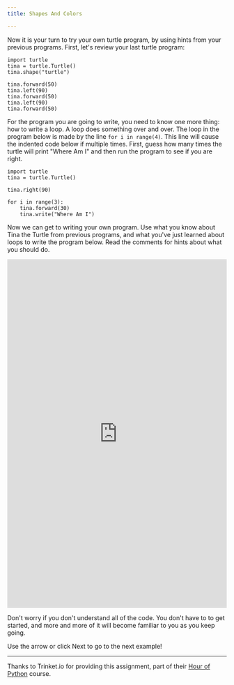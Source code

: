 ```yaml
---
title: Shapes And Colors

---
```



Now it is your turn to try your own turtle program, by using hints from your previous programs. First, let's review your last turtle program: 

```python.run:height=400  
import turtle
tina = turtle.Turtle()
tina.shape("turtle")

tina.forward(50)
tina.left(90)
tina.forward(50)
tina.left(90)
tina.forward(50)
```

For the program you are going to write, you need to know one more thing: how to write a loop. A loop does something over and over. The loop in the program below is made by the line ``for i in range(4)``. This line will cause the indented code below if multiple times. First, guess how many times the turtle will print "Where Am I"
and then run the program to see if you are right.

```python.run:height=400 
import turtle
tina = turtle.Turtle()

tina.right(90)

for i in range(3):
    tina.forward(30)
    tina.write("Where Am I")
```

Now we can get to writing your own program. Use what you know about Tina the Turtle from previous programs, and what you've just learned about loops to write the program below. Read the comments for hints about what you should do. 

<iframe width="100%" height="800" src="https://trinket.io/tools/1.0/jekyll/embed/python#code=import%20turtle%0A%0A%0Awindow%20%3D%20turtle.Screen%28%29%0Awindow.bgcolor%28%27white%27%29%0A%0A%23%20This%20code%20makes%20a%20new%20Turtle.%20Pick%20a%20new%20name%20for%20the%20turtle%0Amy_turtle%20%3D%20turtle.Turtle%28%29%0A%0A%23%20Make%20your%20turtle%27s%20shape%20%27turtle%27%2C%20.shape%28%27turtle%27%29%0A%0A%23%20Set%20your%20turtle%27s%20speed%20using%20.speed%282%29%0A%0A%23%20Set%20your%20turtle%27s%20color%20using%20.color%28%27green%27%29%20and%20.pencolor%28%27blue%27%29%0A%0A%23%20Move%20your%20turtle%20forward%20using%20.forward%28100%29%0A%23%20TEST%20%20%20%20Did%20your%20turtle%20move%20forward%3F%0A%0A%23%20Move%20your%20turtle%20left%20or%20right%20using%20.left%2890%29%20or%20.right%2890%29%0A%0A%23%20Now%20put%20the%20forward%20and%20left/right%20code%20into%20a%20for%20loop%20to%20repeat%204%20times.%0A%23%20TEST%20%20%20%20Did%20your%20turtle%20draw%20a%20square%3F%0A%0A%23%20Move%20your%20turtle%20to%20a%20new%20place%20on%20the%20screen%20using%20.goto%28x%2C%20y%29%0A%23%20x%3D0%20and%20y%3D0%20is%20the%20center%20of%20the%20screen%0A%0A%23%20Have%20your%20turtle%20draw%20a%20circle%20using%20.circle%28radius%2C%20steps%3D30%29%0A%23%20TEST%20%20%20%20Did%20your%20turtle%20draw%20a%20circle%3F%0A%0A%23%20Add%20color%20to%20your%20shape%20by%20adding%20.begin_fill%28%29%20before%20drawing%20the%20circle%0A%23%20and%20.end_fill%28%29%20below%0A%0A%23%20Draw%203%20more%20shapes%20with%20different%20fill%20colors%21%0A%0A%23%20%3D%3D%3D%3D%3D%3D%3D%3D%3D%3D%3D%3D%3D%3D%3D%3D%3D%3D%3D%3D%3D%20DO%20NOT%20EDIT%20THE%20CODE%20BELOW%20%3D%3D%3D%3D%3D%3D%3D%3D%3D%3D%3D%3D%3D%3D%3D%3D%3D%3D%3D%3D%3D%3D%3D%3D%3D%3D%3D%3D%0Aturtle.done%28%29" frameborder="0" marginwidth="0" marginheight="0" allowfullscreen></iframe>

Don't worry if you don't understand all of the code.  You don't have to to get started, and more and more of it will become familiar to you as you keep going.

Use the arrow or click Next to go to the next example!

---

Thanks to Trinket.io for providing this assignment, 
part of their [Hour of Python](https://hourofpython.com/a-visual-introduction-to-python/) 
course.
